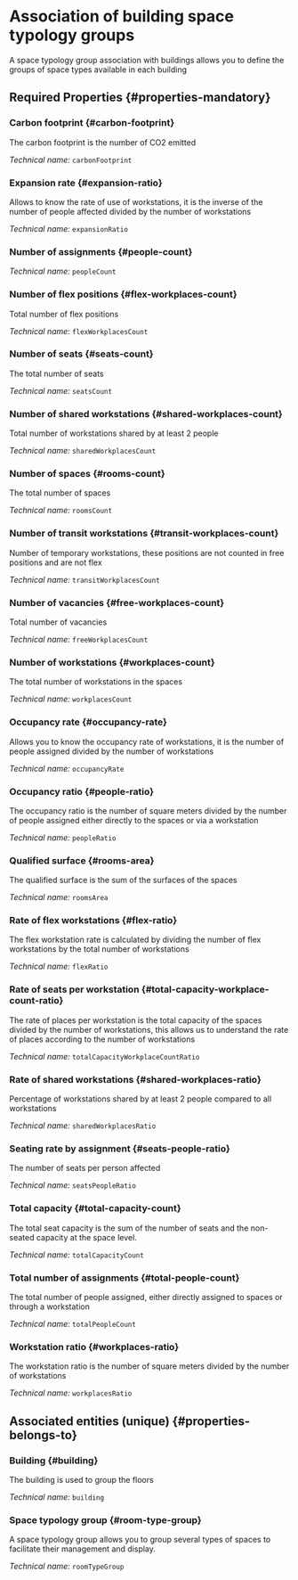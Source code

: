# Association of building space typology groups
<!--- THIS FILE IS GENERATED PLEASE DO NOT EDIT IT DIRECTLY --->

A space typology group association with buildings allows you to define the groups of space types available in each building

<OH code="roomTypeGroupBuilding"/>




## Required Properties {#properties-mandatory}
    
### Carbon footprint {#carbon-footprint}

The carbon footprint is the number of CO2 emitted

*Technical name:* ```carbonFootprint```
<PH code="roomTypeGroupBuilding:carbonFootprint"/>

### Expansion rate {#expansion-ratio}

Allows to know the rate of use of workstations, it is the inverse of the number of people affected divided by the number of workstations

*Technical name:* ```expansionRatio```
<PH code="roomTypeGroupBuilding:expansionRatio"/>

### Number of assignments {#people-count}



*Technical name:* ```peopleCount```
<PH code="roomTypeGroupBuilding:peopleCount"/>

### Number of flex positions {#flex-workplaces-count}

Total number of flex positions

*Technical name:* ```flexWorkplacesCount```
<PH code="roomTypeGroupBuilding:flexWorkplacesCount"/>

### Number of seats {#seats-count}

The total number of seats

*Technical name:* ```seatsCount```
<PH code="roomTypeGroupBuilding:seatsCount"/>

### Number of shared workstations {#shared-workplaces-count}

Total number of workstations shared by at least 2 people

*Technical name:* ```sharedWorkplacesCount```
<PH code="roomTypeGroupBuilding:sharedWorkplacesCount"/>

### Number of spaces {#rooms-count}

The total number of spaces

*Technical name:* ```roomsCount```
<PH code="roomTypeGroupBuilding:roomsCount"/>

### Number of transit workstations {#transit-workplaces-count}

Number of temporary workstations, these positions are not counted in free positions and are not flex

*Technical name:* ```transitWorkplacesCount```
<PH code="roomTypeGroupBuilding:transitWorkplacesCount"/>

### Number of vacancies {#free-workplaces-count}

Total number of vacancies

*Technical name:* ```freeWorkplacesCount```
<PH code="roomTypeGroupBuilding:freeWorkplacesCount"/>

### Number of workstations {#workplaces-count}

The total number of workstations in the spaces

*Technical name:* ```workplacesCount```
<PH code="roomTypeGroupBuilding:workplacesCount"/>

### Occupancy rate {#occupancy-rate}

Allows you to know the occupancy rate of workstations, it is the number of people assigned divided by the number of workstations

*Technical name:* ```occupancyRate```
<PH code="roomTypeGroupBuilding:occupancyRate"/>

### Occupancy ratio {#people-ratio}

The occupancy ratio is the number of square meters divided by the number of people assigned either directly to the spaces or via a workstation

*Technical name:* ```peopleRatio```
<PH code="roomTypeGroupBuilding:peopleRatio"/>

### Qualified surface {#rooms-area}

The qualified surface is the sum of the surfaces of the spaces

*Technical name:* ```roomsArea```
<PH code="roomTypeGroupBuilding:roomsArea"/>

### Rate of flex workstations {#flex-ratio}

The flex workstation rate is calculated by dividing the number of flex workstations by the total number of workstations

*Technical name:* ```flexRatio```
<PH code="roomTypeGroupBuilding:flexRatio"/>

### Rate of seats per workstation {#total-capacity-workplace-count-ratio}

The rate of places per workstation is the total capacity of the spaces divided by the number of workstations, this allows us to understand the rate of places according to the number of workstations

*Technical name:* ```totalCapacityWorkplaceCountRatio```
<PH code="roomTypeGroupBuilding:totalCapacityWorkplaceCountRatio"/>

### Rate of shared workstations {#shared-workplaces-ratio}

Percentage of workstations shared by at least 2 people compared to all workstations

*Technical name:* ```sharedWorkplacesRatio```
<PH code="roomTypeGroupBuilding:sharedWorkplacesRatio"/>

### Seating rate by assignment {#seats-people-ratio}

The number of seats per person affected

*Technical name:* ```seatsPeopleRatio```
<PH code="roomTypeGroupBuilding:seatsPeopleRatio"/>

### Total capacity {#total-capacity-count}

The total seat capacity is the sum of the number of seats and the non-seated capacity at the space level.

*Technical name:* ```totalCapacityCount```
<PH code="roomTypeGroupBuilding:totalCapacityCount"/>

### Total number of assignments {#total-people-count}

The total number of people assigned, either directly assigned to spaces or through a workstation

*Technical name:* ```totalPeopleCount```
<PH code="roomTypeGroupBuilding:totalPeopleCount"/>

### Workstation ratio {#workplaces-ratio}

The workstation ratio is the number of square meters divided by the number of workstations

*Technical name:* ```workplacesRatio```
<PH code="roomTypeGroupBuilding:workplacesRatio"/>

    



## Associated entities (unique) {#properties-belongs-to}

### Building {#building}

The building is used to group the floors

*Technical name:* ```building```
<PH code="roomTypeGroupBuilding:building"/>

### Space typology group {#room-type-group}

A space typology group allows you to group several types of spaces to facilitate their management and display.

*Technical name:* ```roomTypeGroup```
<PH code="roomTypeGroupBuilding:roomTypeGroup"/>





